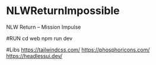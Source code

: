 # NLWReturnImpossible
NLW Return – Mission Impulse

#RUN
cd web
npm run dev

#Libs
https://tailwindcss.com/
https://phosphoricons.com/
https://headlessui.dev/

